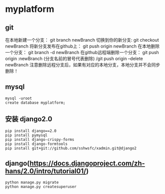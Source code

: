 # myplatform

## git
在本地新建一个分支： git branch newBranch
切换到你的新分支: git checkout newBranch
将新分支发布在github上： git push origin newBranch
在本地删除一个分支： git branch -d newBranch
在github远程端删除一个分支： git push origin :newBranch (分支名前的冒号代表删除)
/git push origin –delete newBranch
注意删除远程分支后，如果有对应的本地分支，本地分支并不会同步删除！

## mysql

```
mysql -uroot
create database myplatform;
```

## 安装 django2.0
```
pip install django==2.0
pip install pymysql
pip install django-crispy-forms
pip install django-formtools
pip install git+git://github.com/sshwsfc/xadmin.git@django2
```

## django(https://docs.djangoproject.com/zh-hans/2.0/intro/tutorial01/)

```
python manage.py migrate
python manage.py createsuperuser
```


